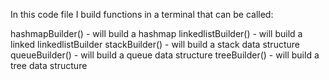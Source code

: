In this code file I build functions in a terminal that can be called:

hashmapBuilder() - will build a hashmap
linkedlistBuilder() - will build a linked linkedlistBuilder
stackBuilder() - will build a stack data structure
queueBuilder() - will build a queue data structure
treeBuilder() - will build a tree data structure